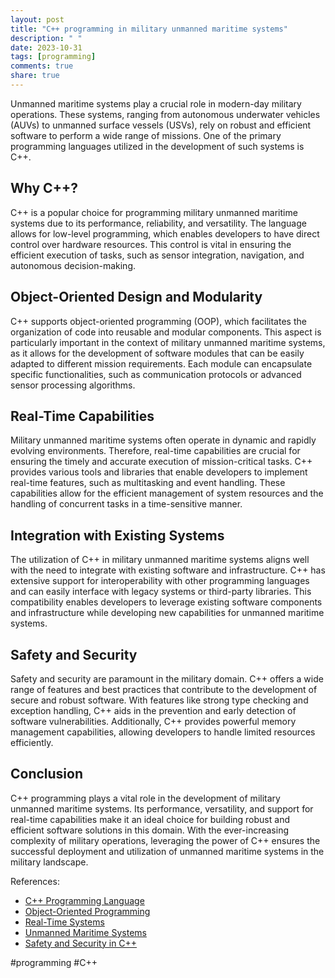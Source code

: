 ```yaml
---
layout: post
title: "C++ programming in military unmanned maritime systems"
description: " "
date: 2023-10-31
tags: [programming]
comments: true
share: true
---
```


Unmanned maritime systems play a crucial role in modern-day military operations. These systems, ranging from autonomous underwater vehicles (AUVs) to unmanned surface vessels (USVs), rely on robust and efficient software to perform a wide range of missions. One of the primary programming languages utilized in the development of such systems is C++.

## Why C++?

C++ is a popular choice for programming military unmanned maritime systems due to its performance, reliability, and versatility. The language allows for low-level programming, which enables developers to have direct control over hardware resources. This control is vital in ensuring the efficient execution of tasks, such as sensor integration, navigation, and autonomous decision-making.

## Object-Oriented Design and Modularity

C++ supports object-oriented programming (OOP), which facilitates the organization of code into reusable and modular components. This aspect is particularly important in the context of military unmanned maritime systems, as it allows for the development of software modules that can be easily adapted to different mission requirements. Each module can encapsulate specific functionalities, such as communication protocols or advanced sensor processing algorithms.

## Real-Time Capabilities

Military unmanned maritime systems often operate in dynamic and rapidly evolving environments. Therefore, real-time capabilities are crucial for ensuring the timely and accurate execution of mission-critical tasks. C++ provides various tools and libraries that enable developers to implement real-time features, such as multitasking and event handling. These capabilities allow for the efficient management of system resources and the handling of concurrent tasks in a time-sensitive manner.

## Integration with Existing Systems

The utilization of C++ in military unmanned maritime systems aligns well with the need to integrate with existing software and infrastructure. C++ has extensive support for interoperability with other programming languages and can easily interface with legacy systems or third-party libraries. This compatibility enables developers to leverage existing software components and infrastructure while developing new capabilities for unmanned maritime systems.

## Safety and Security

Safety and security are paramount in the military domain. C++ offers a wide range of features and best practices that contribute to the development of secure and robust software. With features like strong type checking and exception handling, C++ aids in the prevention and early detection of software vulnerabilities. Additionally, C++ provides powerful memory management capabilities, allowing developers to handle limited resources efficiently.

## Conclusion

C++ programming plays a vital role in the development of military unmanned maritime systems. Its performance, versatility, and support for real-time capabilities make it an ideal choice for building robust and efficient software solutions in this domain. With the ever-increasing complexity of military operations, leveraging the power of C++ ensures the successful deployment and utilization of unmanned maritime systems in the military landscape.

References:
- [C++ Programming Language](https://en.cppreference.com/)
- [Object-Oriented Programming](https://en.wikipedia.org/wiki/Object-oriented_programming)
- [Real-Time Systems](https://en.wikipedia.org/wiki/Real-time_computing) 
- [Unmanned Maritime Systems](https://en.wikipedia.org/wiki/Unmanned_maritime_vehicle)
- [Safety and Security in C++](https://isocpp.org/wiki/faq/security) 

#programming #C++